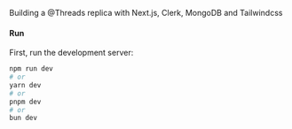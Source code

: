 Building a @Threads replica with Next.js, Clerk, MongoDB and Tailwindcss

#### Run

First, run the development server:

```bash
npm run dev
# or
yarn dev
# or
pnpm dev
# or
bun dev
```
